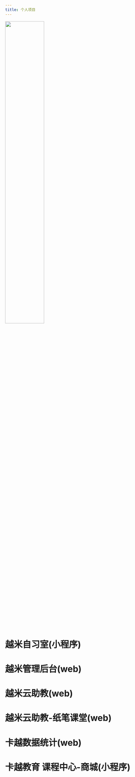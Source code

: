 ```yaml
---
title: 个人项目
---
```

<img src="" width="50%">

# 越米自习室(小程序)

# 越米管理后台(web)

# 越米云助教(web)

# 越米云助教-纸笔课堂(web)

# 卡越数据统计(web)

# 卡越教育 课程中心-商城(小程序)
